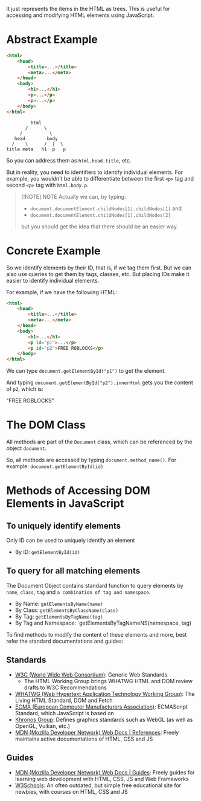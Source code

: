 It just represents the items in the HTML as trees. This is useful for accessing and modifying HTML elements using JavaScript.
# Abstract Example
```HTML
<html>
	<head>
		<title>...</title>
		<meta>...</meta>
	</head>
	<body>
		<h1>...</h1>
		<p>...</p>
		<p>...</p>
	</body>
</html>
```

```
         html
       /      \
     /          \
   head        body
  /    \      /  |  \
title meta   h1  p   p
```

So you can address them as `html.head.title`, etc.

But in reality, you need to identifiers to identify individual elements. For example, you wouldn't be able to differentiate between the first `<p>` tag and second `<p>` tag with `html.body.p`.

> [!NOTE] NOTE
> Actually we can, by typing:
> - `document.documentElement.childNodes[1].childNodes[1]` and
> - `document.documentElement.childNodes[1].childNodes[2]`
> 
> but you should get the idea that there should be an easier way.
# Concrete Example
So we identify elements by their ID, that is, if we tag them first. But we can also use queries to get them by tags, classes, etc. But placing IDs make it easier to identify individual elements.

For example, if we have the following HTML:
```HTML
<html>
	<head>
		<title>...</title>
		<meta>...</meta>
	</head>
	<body>
		<h1>...</h1>
		<p id="p1">...</p>
		<p id="p2">FREE ROBLOCKS</p>
	</body>
</html>
```

We can type `document.getElementById("p1")` to get the element.

And typing `document.getElementById("p2").innerHtml` gets you the content of `p2`, which is:

"FREE ROBLOCKS"
# The DOM Class
All methods are part of the `Document` class, which can be referenced by the object `document`.

So, all methods are accessed by typing `document.method_name()`.
For example: `document.getElementById(id)`
# Methods of Accessing DOM Elements in JavaScript
## To uniquely identify elements
Only ID can be used to uniquely identify an element

- By ID: `getElementById(id)`
## To query for all matching elements
The Document Object contains standard function to query elements by `name`, `class`, `tag` and `a combination of tag and namespace`.

- By Name: `getElementsByName(name)`
- By Class: `getElementsByClassName(class)`
- By Tag: `getElementsByTagName(tag)`
- By Tag and Namespace: `getElementsByTagNameNS(namespace, tag)

To find methods to modify the content of these elements and more, best refer the standard documentations and guides:
## Standards
- [W3C (World Wide Web Consortium)](https://whatwg.org/): Generic Web Standards
	- The HTML Working Group brings WHATWG HTML and DOM review drafts to W3C Recommendations
- [WHATWG (Web Hypertext Application Technology Working Group)](https://whatwg.org/): The Living HTML Standard, DOM and Fetch
- [ECMA (European Computer Manufacturers Association)](https://ecma-international.org/): ECMAScript Standard, which JavaScript is based on
- [Khronos Group](https://www.khronos.org/): Defines graphics standards such as WebGL (as well as OpenGL, Vulkan, etc.)
- [MDN (Mozilla Developer Network) Web Docs | References](https://developer.mozilla.org/en-US/): Freely maintains active documentations of HTML, CSS and JS
## Guides
- [MDN (Mozilla Developer Network) Web Docs | Guides](https://developer.mozilla.org/en-US/docs/Learn): Freely guides for learning web development with HTML, CSS, JS and Web Frameworks
- [W3Schools](w3schools.com): An often outdated, but simple free educational site for newbies, with courses on HTML, CSS and JS